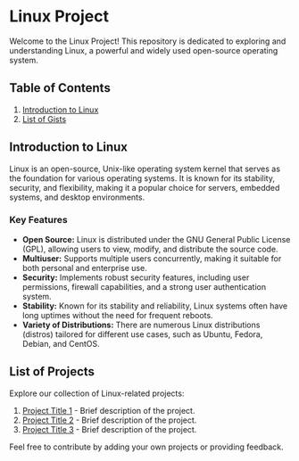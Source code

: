 # Linux Project

Welcome to the Linux Project! This repository is dedicated to exploring and understanding Linux, a powerful and widely used open-source operating system.

## Table of Contents

1. [Introduction to Linux](https://gist.github.com/abhiyanshh27/3d61f962b39e6c02415f0214a5ff7aec)
2. [List of Gists](#list-of-gists)

## Introduction to Linux

Linux is an open-source, Unix-like operating system kernel that serves as the foundation for various operating systems. It is known for its stability, security, and flexibility, making it a popular choice for servers, embedded systems, and desktop environments.

### Key Features

- **Open Source:** Linux is distributed under the GNU General Public License (GPL), allowing users to view, modify, and distribute the source code.
- **Multiuser:** Supports multiple users concurrently, making it suitable for both personal and enterprise use.
- **Security:** Implements robust security features, including user permissions, firewall capabilities, and a strong user authentication system.
- **Stability:** Known for its stability and reliability, Linux systems often have long uptimes without the need for frequent reboots.
- **Variety of Distributions:** There are numerous Linux distributions (distros) tailored for different use cases, such as Ubuntu, Fedora, Debian, and CentOS.


## List of Projects

Explore our collection of Linux-related projects:

1. [Project Title 1](#) - Brief description of the project.
2. [Project Title 2](#) - Brief description of the project.
3. [Project Title 3](#) - Brief description of the project.

Feel free to contribute by adding your own projects or providing feedback.
